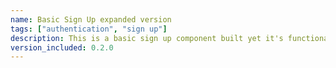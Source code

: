 ```yaml
---
name: Basic Sign Up expanded version
tags: ["authentication", "sign up"]
description: This is a basic sign up component built yet it's functional. The purpose of it is to provide you basic UI that you can modify to fit your needs.
version_included: 0.2.0
---
```

